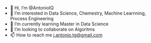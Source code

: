- 👋 Hi, I’m @AntonioIQ
- 👀 I’m interested in Data Science, Chemestry, Machine Learnning, Process Engineering
- 🌱 I’m currently learning Master in Data Science
- 💞️ I’m looking to collaborate on Algoritms
- 📫 How to reach me j.antonio.tg@gmail.com

<!---
AntonioIQ/AntonioIQ is a ✨ special ✨ repository because its `README.md` (this file) appears on your GitHub profile.
You can click the Preview link to take a look at your changes.
--->
